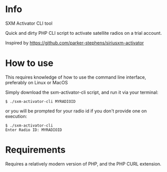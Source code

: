 # Info

SXM Activator CLI tool

Quick and dirty PHP CLI script to activate satellite radios on a trial account.

Inspired by https://github.com/parker-stephens/siriusxm-activator

# How to use

This requires knowledge of how to use the command line interface, preferably on Linux or MacOS

Simply download the sxm-activator-cli script, and run it via your terminal:

```console
$ ./sxm-activator-cli MYRADIOID
```

or you will be prompted for your radio id if you don't provide one on execution:

```console
$ ./sxm-activator-cli
Enter Radio ID: MYRADIOID
```

# Requirements

Requires a relatively modern version of PHP, and the PHP CURL extension.
